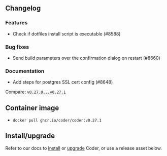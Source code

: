 ## Changelog

### Features

- Check if dotfiles install script is executable (#8588)

### Bug fixes

- Send build parameters over the confirmation dialog on restart (#8660)

### Documentation

- Add steps for postgres SSL cert config (#8648)

Compare:
[`v0.27.0...v0.27.1`](https://github.com/onchainengineering/hmi-computer/compare/v0.27.0...v0.27.1)

## Container image

- `docker pull ghcr.io/coder/coder:v0.27.1`

## Install/upgrade

Refer to our docs to [install](https://coder.com/docs/install) or
[upgrade](https://coder.com/docs/admin/upgrade) Coder, or use a
release asset below.

